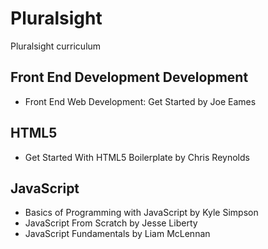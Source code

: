 # Pluralsight
Pluralsight curriculum

## Front End Development Development
- Front End Web Development: Get Started by Joe Eames

## HTML5
- Get Started With HTML5 Boilerplate by Chris Reynolds

## JavaScript
- Basics of Programming with JavaScript by Kyle Simpson
- JavaScript From Scratch by Jesse Liberty
- JavaScript Fundamentals by Liam McLennan